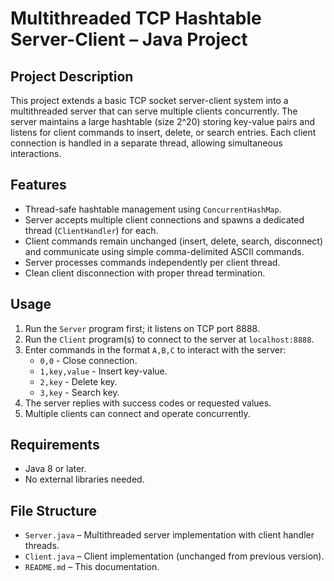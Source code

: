 # Multithreaded TCP Hashtable Server-Client – Java Project

## Project Description
This project extends a basic TCP socket server-client system into a multithreaded server that can serve multiple clients concurrently. The server maintains a large hashtable (size 2^20) storing key-value pairs and listens for client commands to insert, delete, or search entries. Each client connection is handled in a separate thread, allowing simultaneous interactions.

## Features
- Thread-safe hashtable management using `ConcurrentHashMap`.
- Server accepts multiple client connections and spawns a dedicated thread (`ClientHandler`) for each.
- Client commands remain unchanged (insert, delete, search, disconnect) and communicate using simple comma-delimited ASCII commands.
- Server processes commands independently per client thread.
- Clean client disconnection with proper thread termination.

## Usage
1. Run the `Server` program first; it listens on TCP port 8888.
2. Run the `Client` program(s) to connect to the server at `localhost:8888`.
3. Enter commands in the format `A,B,C` to interact with the server:
   - `0,0` - Close connection.
   - `1,key,value` - Insert key-value.
   - `2,key` - Delete key.
   - `3,key` - Search key.
4. The server replies with success codes or requested values.
5. Multiple clients can connect and operate concurrently.

## Requirements
- Java 8 or later.
- No external libraries needed.

## File Structure
- `Server.java` – Multithreaded server implementation with client handler threads.
- `Client.java` – Client implementation (unchanged from previous version).
- `README.md` – This documentation.
